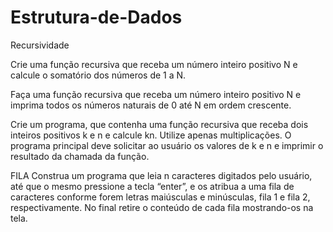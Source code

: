 # Estrutura-de-Dados
Recursividade

Crie uma função recursiva que receba um número  inteiro positivo N e calcule o somatório dos números  de 1 a N.

Faça uma função recursiva que receba um número  inteiro positivo N e imprima todos os números  naturais de 0 até N em ordem crescente.

Crie um programa, que contenha uma função  recursiva que receba dois inteiros positivos k e n e  calcule kn. Utilize apenas multiplicações. O programa  principal deve solicitar ao usuário os valores de k e n  e imprimir o resultado da chamada da função.


FILA
Construa um programa que leia n  caracteres digitados pelo usuário, até que o mesmo  pressione a tecla “enter”, e os atribua a uma fila de  caracteres conforme forem letras maiúsculas e  minúsculas, fila 1 e fila 2, respectivamente. No final  retire o conteúdo de cada fila mostrando-os na tela.
